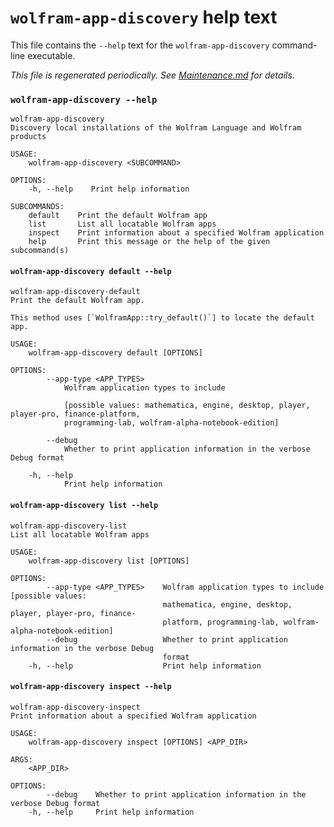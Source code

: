 # `wolfram-app-discovery` help text

This file contains the `--help` text for the `wolfram-app-discovery` command-line
executable.

*This file is regenerated periodically. See [Maintenance.md](./Maintenance.md) for details.*

<!-- BEGIN AUTOGENERATED CONTENT -->

### `wolfram-app-discovery --help`

```text
wolfram-app-discovery
Discovery local installations of the Wolfram Language and Wolfram products

USAGE:
    wolfram-app-discovery <SUBCOMMAND>

OPTIONS:
    -h, --help    Print help information

SUBCOMMANDS:
    default    Print the default Wolfram app
    list       List all locatable Wolfram apps
    inspect    Print information about a specified Wolfram application
    help       Print this message or the help of the given subcommand(s)

```

#### `wolfram-app-discovery default --help`

```text
wolfram-app-discovery-default
Print the default Wolfram app.

This method uses [`WolframApp::try_default()`] to locate the default app.

USAGE:
    wolfram-app-discovery default [OPTIONS]

OPTIONS:
        --app-type <APP_TYPES>
            Wolfram application types to include

            [possible values: mathematica, engine, desktop, player, player-pro, finance-platform,
            programming-lab, wolfram-alpha-notebook-edition]

        --debug
            Whether to print application information in the verbose Debug format

    -h, --help
            Print help information

```


#### `wolfram-app-discovery list --help`

```text
wolfram-app-discovery-list
List all locatable Wolfram apps

USAGE:
    wolfram-app-discovery list [OPTIONS]

OPTIONS:
        --app-type <APP_TYPES>    Wolfram application types to include [possible values:
                                  mathematica, engine, desktop, player, player-pro, finance-
                                  platform, programming-lab, wolfram-alpha-notebook-edition]
        --debug                   Whether to print application information in the verbose Debug
                                  format
    -h, --help                    Print help information

```


#### `wolfram-app-discovery inspect --help`

```text
wolfram-app-discovery-inspect
Print information about a specified Wolfram application

USAGE:
    wolfram-app-discovery inspect [OPTIONS] <APP_DIR>

ARGS:
    <APP_DIR>

OPTIONS:
        --debug    Whether to print application information in the verbose Debug format
    -h, --help     Print help information

```


